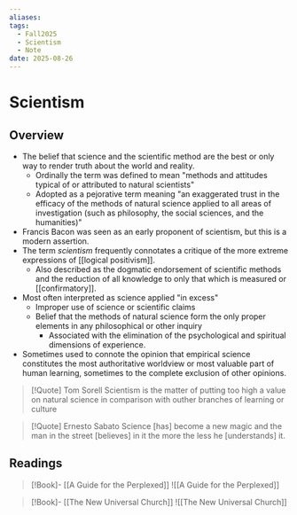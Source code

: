 ```yaml
---
aliases:
tags:
  - Fall2025
  - Scientism
  - Note
date: 2025-08-26
---
```

# Scientism
## Overview
- The belief that science and the scientific method are the best or only way to render truth about the world and reality.
	- Ordinally the term was defined to mean "methods and attitudes typical of or attributed to natural scientists"
	- Adopted as a pejorative term meaning "an exaggerated trust in the efficacy of the methods of natural science applied to all areas of investigation (such as philosophy, the social sciences, and the humanities)"
- Francis Bacon was seen as an early proponent of scientism, but this is a modern assertion.
- The term *scientism* frequently connotates a critique of the more extreme expressions of [[logical positivism]].
	- Also described as the dogmatic endorsement of scientific methods and the reduction of all knowledge to only that which is measured or [[confirmatory]].
- Most often interpreted as science applied "in excess"
	- Improper use of science or scientific claims
	- Belief that the methods of natural science form the only proper elements in any philosophical or other inquiry
		- Associated with the elimination of the psychological and spiritual dimensions of experience.
- Sometimes used to connote the opinion that empirical science constitutes the most authoritative worldview or most valuable part of human learning, sometimes to the complete exclusion of other opinions. 

> [!Quote] Tom Sorell
> Scientism is the matter of putting too high a value on natural science in comparison with outher branches of learning or culture

> [!Quote] Ernesto Sabato
> Science [has] become a new magic and the man in the street [believes] in it the more the less he [understands] it. 
## Readings
> [!Book]- [[A Guide for the Perplexed]]
> ![[A Guide for the Perplexed]]

> [!Book]- [[The New Universal Church]]
> ![[The New Universal Church]]